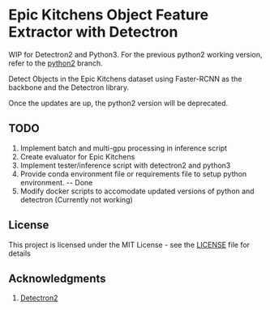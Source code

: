 # Epic Kitchens Object Feature Extractor with Detectron

WIP for Detectron2 and Python3. For the previous python2 working version, refer to the [python2](https://github.com/tridivb/Epic_Kitchens_Feature_Extractor_Detectron/tree/python2) branch.

Detect Objects in the Epic Kitchens dataset using Faster-RCNN as the backbone and the Detectron library.

Once the updates are up, the python2 version will be deprecated.

## TODO
1. Implement batch and multi-gpu processing in inference script
2. Create evaluator for Epic Kitchens
3. Implement tester/inference script with detectron2 and python3
4. Provide conda environment file or requirements file to setup python environment. -- Done
5. Modify docker scripts to accomodate updated versions of python and detectron (Currently not working)

## License

This project is licensed under the MIT License - see the [LICENSE](LICENSE) file for details

## Acknowledgments

1. [Detectron2](https://github.com/facebookresearch/detectron2)